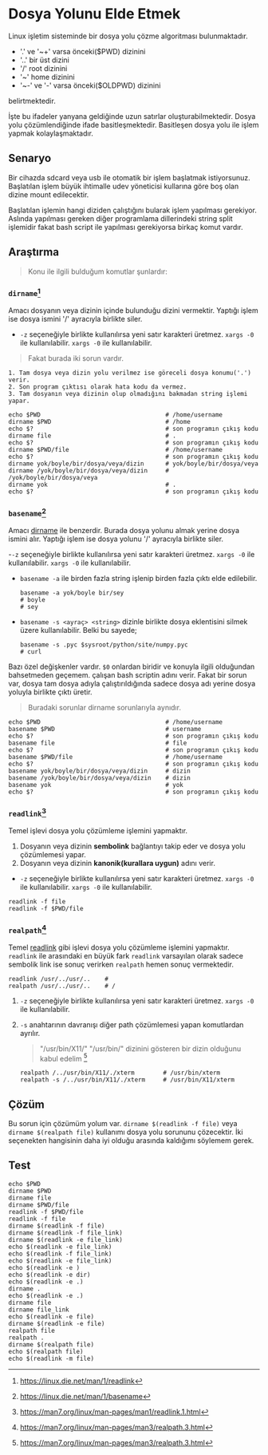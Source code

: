 # Dosya Yolunu Elde Etmek

Linux işletim sisteminde bir dosya yolu çözme algoritması bulunmaktadır. 

- '.' ve '~+' varsa önceki($PWD) dizinini
- '..' bir üst dizini
- '/' root dizinini
- '~' home dizinini
- '~-' ve '-' varsa önceki($OLDPWD) dizinini

belirtmektedir.

İşte bu ifadeler yanyana geldiğinde uzun satırlar oluşturabilmektedir. 
Dosya yolu çözümlendiğinde ifade basitleşmektedir.
Basitleşen dosya yolu ile işlem yapmak kolaylaşmaktadır.

## Senaryo

Bir cihazda sdcard veya usb ile otomatik bir işlem başlatmak istiyorsunuz.
Başlatılan işlem büyük ihtimalle udev yöneticisi kullarına göre boş olan dizine mount edilecektir.

Başlatılan işlemin hangi diziden çalıştığını bularak işlem yapılması gerekiyor.
Aslında yapılması gereken diğer programlama dillerindeki string split işlemidir
fakat bash script ile yapılması gerekiyorsa birkaç komut vardır.

## Araştırma

> Konu ile ilgili bulduğum komutlar şunlardır:

### `dirname`[^1]

Amacı dosyanın veya dizinin içinde bulunduğu dizini vermektir.
Yaptığı işlem ise dosya ismini '/' ayracıyla birlikte siler.

- `-z` seçeneğiyle birlikte kullanılırsa yeni satır karakteri üretmez. `xargs -0` ile kullanılabilir. `xargs -0` ile kullanılabilir.

> Fakat burada iki sorun vardır.

    1. Tam dosya veya dizin yolu verilmez ise göreceli dosya konumu('.') verir.
    2. Son program çıktısı olarak hata kodu da vermez.
    3. Tam dosyanın veya dizinin olup olmadığını bakmadan string işlemi yapar.

``` shell
echo $PWD                                   # /home/username
dirname $PWD                                # /home
echo $?                                     # son programın çıkış kodu
dirname file                                # .
echo $?                                     # son programın çıkış kodu
dirname $PWD/file                           # /home/username
echo $?                                     # son programın çıkış kodu
dirname yok/boyle/bir/dosya/veya/dizin      # yok/boyle/bir/dosya/veya
dirname /yok/boyle/bir/dosya/veya/dizin     # /yok/boyle/bir/dosya/veya
dirname yok                                 # .
echo $?                                     # son programın çıkış kodu
```

### `basename`[^2]

Amacı [dirname](DosyaYolu.md#dirname) ile benzerdir. Burada dosya yolunu almak yerine dosya ismini alır. 
Yaptığı işlem ise dosya yolunu '/' ayracıyla birlikte siler.

-`-z` seçeneğiyle birlikte kullanılırsa yeni satır karakteri üretmez. `xargs -0` ile kullanılabilir. `xargs -0` ile kullanılabilir.
- `basename -a` ile birden fazla string işlenip birden fazla çıktı elde edilebilir.

    ``` shell
    basename -a yok/boyle bir/sey
    # boyle
    # sey
    ```

- `basename -s <ayraç> <string>` dizinle birlikte dosya eklentisini silmek üzere kullanılabilir. Belki bu sayede;

    ``` shell
    basename -s .pyc $sysroot/python/site/numpy.pyc
    # curl
    ```

Bazı özel değişkenler vardır. `$0` onlardan biridir ve konuyla ilgili olduğundan bahsetmeden geçemem. çalışan bash scriptin adını verir. 
Fakat bir sorun var, dosya tam dosya adıyla çalıştırıldığında sadece dosya adı yerine dosya yoluyla birlikte çıktı üretir.

> Buradaki sorunlar dirname sorunlarıyla aynıdır.

``` shell
echo $PWD                                   # /home/username
basename $PWD                               # username
echo $?                                     # son programın çıkış kodu
basename file                               # file
echo $?                                     # son programın çıkış kodu
basename $PWD/file                          # /home/username
echo $?                                     # son programın çıkış kodu
basename yok/boyle/bir/dosya/veya/dizin     # dizin
basename /yok/boyle/bir/dosya/veya/dizin    # dizin
basename yok                                # yok
echo $?                                     # son programın çıkış kodu
```

### `readlink`[^3]

Temel işlevi dosya yolu çözümleme işlemini yapmaktır.

1. Dosyanın veya dizinin **sembolink** bağlantıyı takip eder ve dosya yolu çözümlemesi yapar.
2. Dosyanın veya dizinin **kanonik(kurallara uygun)** adını verir.

- `-z` seçeneğiyle birlikte kullanılırsa yeni satır karakteri üretmez. `xargs -0` ile kullanılabilir. `xargs -0` ile kullanılabilir.

```shell
readlink -f file
readlink -f $PWD/file
```

### `realpath`[^4]

Temel [readlink](DosyaYolu.md#readlink) gibi işlevi dosya yolu çözümleme işlemini yapmaktır. 
`readlink` ile arasındaki en büyük fark `readlink` varsayılan olarak sadece sembolik link ise sonuç verirken `realpath` hemen sonuç vermektedir.

``` shell
readlink /usr/../usr/..    #
realpath /usr/../usr/..    # /
```

1. `-z` seçeneğiyle birlikte kullanılırsa yeni satır karakteri üretmez. `xargs -0` ile kullanılabilir.
2. `-s` anahtarının davranışı diğer path çözümlemesi yapan komutlardan ayrılır.

    > "/usr/bin/X11/" "/usr/bin/" dizinini gösteren bir dizin olduğunu kabul edelim [^4]
    
    ``` shell
    realpath /../usr/bin/X11/./xterm        # /usr/bin/xterm
    realpath -s /../usr/bin/X11/./xterm     # /usr/bin/X11/xterm
    ```

## Çözüm

Bu sorun için çözümüm yolum var.
`dirname $(readlink -f file)` veya `dirname $(realpath file)` kullanımı dosya yolu sorununu çözecektir. 
İki seçenekten hangisinin daha iyi olduğu arasında kaldığımı söylemem gerek.

## Test

``` shell
echo $PWD
dirname $PWD
dirname file
dirname $PWD/file
readlink -f $PWD/file
readlink -f file
dirname $(readlink -f file)
dirname $(readlink -f file_link)
dirname $(readlink -e file_link)
echo $(readlink -e file_link)
echo $(readlink -f file_link)
echo $(readlink -e file_link)
echo $(readlink -e )
echo $(readlink -e dir)
echo $(readlink -e .)
dirname .
echo $(readlink -e .)
dirname file
dirname file_link
echo $(readlink -e file)
dirname $(readlink -e file)
realpath file
realpath .
dirname $(realpath file)
echo $(realpath file)
echo $(readlink -m file)
```

[^1]: <https://linux.die.net/man/1/readlink>
[^2]: <https://linux.die.net/man/1/basename>
[^3]: <https://man7.org/linux/man-pages/man1/readlink.1.html>
[^4]: <https://man7.org/linux/man-pages/man3/realpath.3.html>
